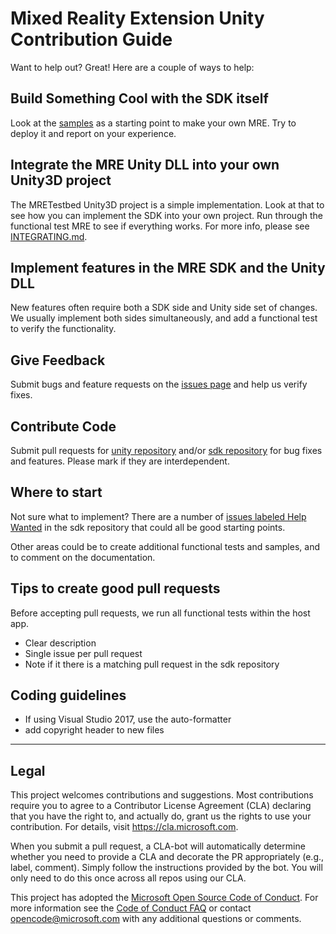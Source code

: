 # Mixed Reality Extension Unity Contribution Guide

Want to help out? Great! Here are a couple of ways to help:

## Build Something Cool with the SDK itself
Look at the [samples](
https://github.com/microsoft/mixed-reality-extension-sdk-samples) as a starting
point to make your own MRE. Try to deploy it and report on your experience.


## Integrate the MRE Unity DLL into your own Unity3D project
The MRETestbed Unity3D project is a simple implementation. Look at that to see 
how you can implement the SDK into your own project. Run through the functional
test MRE to see if everything works. For more info, please see 
[INTEGRATING.md](INTEGRATING.md).


## Implement features in the MRE SDK and the Unity DLL
New features often require both a SDK side and Unity side set of changes. We 
usually implement both sides simultaneously, and add a functional test to 
verify the functionality.


## Give Feedback
Submit bugs and feature requests on the [issues page](
https://github.com/microsoft/mixed-reality-extension-sdk/issues) and help us
verify fixes.


## Contribute Code
Submit pull requests for [unity repository](
https://github.com/Microsoft/mixed-reality-extension-unity/pulls) and/or [sdk
repository](https://github.com/Microsoft/mixed-reality-extension-sdk/pulls) 
for bug fixes and features. Please mark if they are interdependent.


## Where to start
Not sure what to implement? There are a number of [issues labeled Help Wanted](
https://github.com/microsoft/mixed-reality-extension-sdk/labels/help%20wanted) 
in the sdk repository that could all be good starting points.

Other areas could be to create additional functional tests and samples, and to
comment on the documentation. 


## Tips to create good pull requests
Before accepting pull requests, we run all functional tests within the host 
app.
* Clear description
* Single issue per pull request
* Note if it there is a matching pull request in the sdk repository


## Coding guidelines
* If using Visual Studio 2017, use the auto-formatter
* add copyright header to new files


---
## Legal
This project welcomes contributions and suggestions.  Most contributions require you to agree to a
Contributor License Agreement (CLA) declaring that you have the right to, and actually do, grant us
the rights to use your contribution. For details, visit https://cla.microsoft.com.

When you submit a pull request, a CLA-bot will automatically determine whether you need to provide
a CLA and decorate the PR appropriately (e.g., label, comment). Simply follow the instructions
provided by the bot. You will only need to do this once across all repos using our CLA.

This project has adopted the [Microsoft Open Source Code of Conduct](https://opensource.microsoft.com/codeofconduct/).
For more information see the [Code of Conduct FAQ](https://opensource.microsoft.com/codeofconduct/faq/) or
contact [opencode@microsoft.com](mailto:opencode@microsoft.com) with any additional questions or comments.
